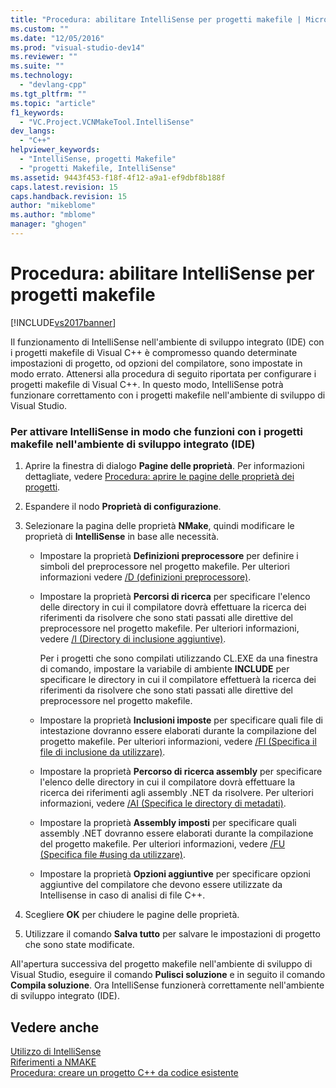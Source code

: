 ```yaml
---
title: "Procedura: abilitare IntelliSense per progetti makefile | Microsoft Docs"
ms.custom: ""
ms.date: "12/05/2016"
ms.prod: "visual-studio-dev14"
ms.reviewer: ""
ms.suite: ""
ms.technology: 
  - "devlang-cpp"
ms.tgt_pltfrm: ""
ms.topic: "article"
f1_keywords: 
  - "VC.Project.VCNMakeTool.IntelliSense"
dev_langs: 
  - "C++"
helpviewer_keywords: 
  - "IntelliSense, progetti Makefile"
  - "progetti Makefile, IntelliSense"
ms.assetid: 9443f453-f18f-4f12-a9a1-ef9dbf8b188f
caps.latest.revision: 15
caps.handback.revision: 15
author: "mikeblome"
ms.author: "mblome"
manager: "ghogen"
---
```

# Procedura: abilitare IntelliSense per progetti makefile
[!INCLUDE[vs2017banner](../assembler/inline/includes/vs2017banner.md)]

Il funzionamento di IntelliSense nell'ambiente di sviluppo integrato \(IDE\) con i progetti makefile di Visual C\+\+ è compromesso quando determinate impostazioni di progetto, od opzioni del compilatore, sono impostate in modo errato.  Attenersi alla procedura di seguito riportata per configurare i progetti makefile di Visual C\+\+. In questo modo, IntelliSense potrà funzionare correttamento con i progetti makefile nell'ambiente di sviluppo di Visual Studio.  
  
### Per attivare IntelliSense in modo che funzioni con i progetti makefile nell'ambiente di sviluppo integrato \(IDE\)  
  
1.  Aprire la finestra di dialogo **Pagine delle proprietà**.  Per informazioni dettagliate, vedere [Procedura: aprire le pagine delle proprietà dei progetti](../misc/how-to-open-project-property-pages.md).  
  
2.  Espandere il nodo **Proprietà di configurazione**.  
  
3.  Selezionare la pagina delle proprietà **NMake**, quindi modificare le proprietà di **IntelliSense** in base alle necessità.  
  
    -   Impostare la proprietà **Definizioni preprocessore** per definire i simboli del preprocessore nel progetto makefile.  Per ulteriori informazioni vedere [\/D \(definizioni preprocessore\)](../build/reference/d-preprocessor-definitions.md).  
  
    -   Impostare la proprietà **Percorsi di ricerca** per specificare l'elenco delle directory in cui il compilatore dovrà effettuare la ricerca dei riferimenti da risolvere che sono stati passati alle direttive del preprocessore nel progetto makefile.  Per ulteriori informazioni, vedere [\/I \(Directory di inclusione aggiuntive\)](../build/reference/i-additional-include-directories.md).  
  
         Per i progetti che sono compilati utilizzando CL.EXE da una finestra di comando, impostare la variabile di ambiente **INCLUDE** per specificare le directory in cui il compilatore effettuerà la ricerca dei riferimenti da risolvere che sono stati passati alle direttive del preprocessore nel progetto makefile.  
  
    -   Impostare la proprietà **Inclusioni imposte** per specificare quali file di intestazione dovranno essere elaborati durante la compilazione del progetto makefile.  Per ulteriori informazioni, vedere [\/FI \(Specifica il file di inclusione da utilizzare\)](../build/reference/fi-name-forced-include-file.md).  
  
    -   Impostare la proprietà **Percorso di ricerca assembly** per specificare l'elenco delle directory in cui il compilatore dovrà effettuare la ricerca dei riferimenti agli assembly .NET da risolvere.  Per ulteriori informazioni, vedere [\/AI \(Specifica le directory di metadati\)](../build/reference/ai-specify-metadata-directories.md).  
  
    -   Impostare la proprietà **Assembly imposti** per specificare quali assembly .NET dovranno essere elaborati durante la compilazione del progetto makefile.  Per ulteriori informazioni, vedere [\/FU \(Specifica file \#using da utilizzare\)](../build/reference/fu-name-forced-hash-using-file.md).  
  
    -   Impostare la proprietà **Opzioni aggiuntive** per specificare opzioni aggiuntive del compilatore che devono essere utilizzate da Intellisense in caso di analisi di file C\+\+.  
  
4.  Scegliere **OK** per chiudere le pagine delle proprietà.  
  
5.  Utilizzare il comando **Salva tutto** per salvare le impostazioni di progetto che sono state modificate.  
  
 All'apertura successiva del progetto makefile nell'ambiente di sviluppo di Visual Studio, eseguire il comando **Pulisci soluzione** e in seguito il comando **Compila soluzione**.  Ora IntelliSense funzionerà correttamente nell'ambiente di sviluppo integrato \(IDE\).  
  
## Vedere anche  
 [Utilizzo di IntelliSense](../Topic/Using%20IntelliSense.md)   
 [Riferimenti a NMAKE](../build/nmake-reference.md)   
 [Procedura: creare un progetto C\+\+ da codice esistente](../ide/how-to-create-a-cpp-project-from-existing-code.md)